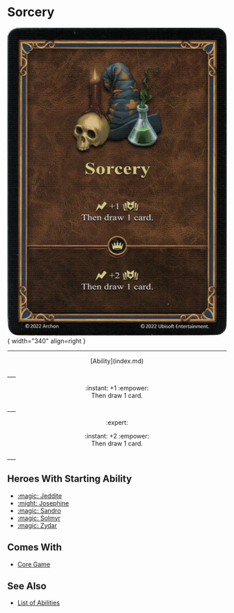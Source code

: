 # Sorcery

![Sorcery](../assets/abilities-sorcery.webp){ width="340" align=right }

___
<p style="text-align: center;" markdown>[Ability](index.md)</p>
___
<p style="text-align: center;" markdown>:instant: +1 :empower:<br>Then draw 1 card.</p>
___
<p style="text-align: center;" markdown> :expert: </p>

<p style="text-align: center;" markdown>:instant: +2 :empower:<br>Then draw 1 card.</p>
___


## Heroes With Starting Ability

- [:magic: Jeddite](../heroes/jeddite.md)
- [:might: Josephine](../heroes/josephine.md)
- [:magic: Sandro](../heroes/sandro.md)
- [:magic: Solmyr](../heroes/solmyr.md)
- [:magic: Zydar](../heroes/zydar.md)


## Comes With

- [Core Game](../content.md)


## See Also

- [List of Abilities](index.md)
